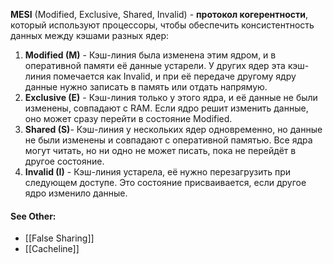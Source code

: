 **MESI** (Modified, Exclusive, Shared, Invalid) - **протокол когерентности**, который используют процессоры, чтобы обеспечить консистентность данных между кэшами разных ядер:

1. **Modified (M)** - Кэш-линия была изменена этим ядром, и в оперативной памяти её данные устарели. У других ядер эта кэш-линия помечается как Invalid, и при её передаче другому ядру данные нужно записать в память или отдать напрямую.
2. **Exclusive (E)** - Кэш-линия только у этого ядра, и её данные не были изменены, совпадают с RAM. Если ядро решит изменить данные, оно может сразу перейти в состояние Modified.
3. **Shared (S)**- Кэш-линия у нескольких ядер одновременно, но данные не были изменены и совпадают с оперативной памятью. Все ядра могут читать, но ни одно не может писать, пока не перейдёт в другое состояние.
4. **Invalid (I)** - Кэш-линия устарела, её нужно перезагрузить при следующем доступе. Это состояние присваивается, если другое ядро изменило данные.
#### See Other:
- [[False Sharing]]
- [[Cacheline]]

